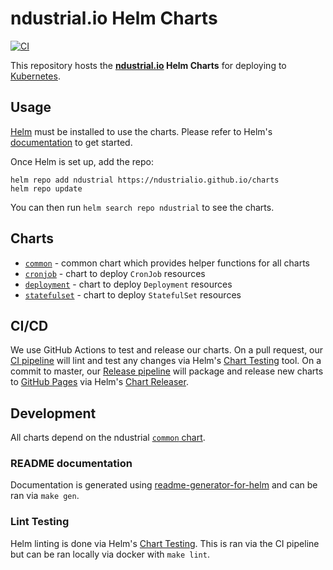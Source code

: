 # ndustrial.io Helm Charts

[![CI](https://github.com/ndustrialio/charts/workflows/CI/badge.svg)](https://github.com/ndustrialio/charts/actions?query=workflow%3ACI)

This repository hosts the **[ndustrial.io](https://ndustrial.io) Helm Charts** for deploying to [Kubernetes](https://kubernetes.io/).

## Usage

[Helm](https://helm.sh) must be installed to use the charts.
Please refer to Helm's [documentation](https://helm.sh/docs/) to get started.

Once Helm is set up, add the repo:

```console
helm repo add ndustrial https://ndustrialio.github.io/charts
helm repo update
```

You can then run `helm search repo ndustrial` to see the charts.

## Charts

- [`common`](ndustrial/common/README.md) - common chart which provides helper functions for all charts
- [`cronjob`](ndustrial/cronjob/README.md) - chart to deploy `CronJob` resources
- [`deployment`](ndustrial/deployment/README.md) - chart to deploy `Deployment` resources
- [`statefulset`](ndustrial/statefulset/README.md) - chart to deploy `StatefulSet` resources

## CI/CD

We use GitHub Actions to test and release our charts. On a pull request, our [CI pipeline](./.github/workflows/ci.yaml) will lint and test any changes via Helm's [Chart Testing](https://github.com/helm/chart-testing#readme) tool. On a commit to master, our [Release pipeline](./.github/workflows/release.yaml) will package and release new charts to [GitHub Pages](https://pages.github.com/) via Helm's [Chart Releaser](https://github.com/helm/chart-releaser#readme).

## Development

All charts depend on the ndustrial [`common` chart](ndustrial/common/README.md).

### README documentation

Documentation is generated using [readme-generator-for-helm](https://github.com/bitnami-labs/readme-generator-for-helm) and can be ran via `make gen`.

### Lint Testing

Helm linting is done via Helm's [Chart Testing](https://github.com/helm/chart-testing#readme). This is ran via the CI pipeline but can be ran locally via docker with `make lint`.

